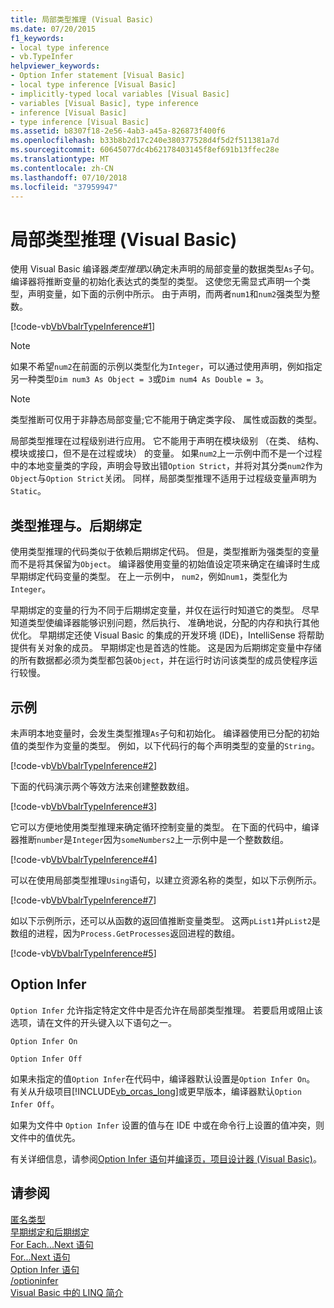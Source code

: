 ```yaml
---
title: 局部类型推理 (Visual Basic)
ms.date: 07/20/2015
f1_keywords:
- local type inference
- vb.TypeInfer
helpviewer_keywords:
- Option Infer statement [Visual Basic]
- local type inference [Visual Basic]
- implicitly-typed local variables [Visual Basic]
- variables [Visual Basic], type inference
- inference [Visual Basic]
- type inference [Visual Basic]
ms.assetid: b8307f18-2e56-4ab3-a45a-826873f400f6
ms.openlocfilehash: b33b8b2d17c240e380377528d4f5d2f511381a7d
ms.sourcegitcommit: 60645077dc4b62178403145f8ef691b13ffec28e
ms.translationtype: MT
ms.contentlocale: zh-CN
ms.lasthandoff: 07/10/2018
ms.locfileid: "37959947"
---
```

# <a name="local-type-inference-visual-basic"></a>局部类型推理 (Visual Basic)
使用 Visual Basic 编译器*类型推理*以确定未声明的局部变量的数据类型`As`子句。 编译器将推断变量的初始化表达式的类型的类型。 这使您无需显式声明一个类型，声明变量，如下面的示例中所示。 由于声明，而两者`num1`和`num2`强类型为整数。  
  
 [!code-vb[VbVbalrTypeInference#1](../../../../visual-basic/language-reference/statements/codesnippet/VisualBasic/local-type-inference_1.vb)]  
 
> [!NOTE]
>  如果不希望`num2`在前面的示例以类型化为`Integer`，可以通过使用声明，例如指定另一种类型`Dim num3 As Object = 3`或`Dim num4 As Double = 3`。  

> [!NOTE]
>  类型推断可仅用于非静态局部变量;它不能用于确定类字段、 属性或函数的类型。
 
 局部类型推理在过程级别进行应用。 它不能用于声明在模块级别 （在类、 结构、 模块或接口，但不是在过程或块） 的变量。 如果`num2`上一示例中而不是一个过程中的本地变量类的字段，声明会导致出错`Option Strict`，并将对其分类`num2`作为`Object`与`Option Strict`关闭。 同样，局部类型推理不适用于过程级变量声明为`Static`。  
  
## <a name="type-inference-vs-late-binding"></a>类型推理与。后期绑定  
 使用类型推理的代码类似于依赖后期绑定代码。 但是，类型推断为强类型的变量而不是将其保留为`Object`。 编译器使用变量的初始值设定项来确定在编译时生成早期绑定代码变量的类型。 在上一示例中， `num2`，例如`num1`，类型化为`Integer`。  
  
 早期绑定的变量的行为不同于后期绑定变量，并仅在运行时知道它的类型。 尽早知道类型使编译器能够识别问题，然后执行、 准确地说，分配的内存和执行其他优化。 早期绑定还使 Visual Basic 的集成的开发环境 (IDE)，IntelliSense 将帮助提供有关对象的成员。 早期绑定也是首选的性能。 这是因为后期绑定变量中存储的所有数据都必须为类型都包装`Object`，并在运行时访问该类型的成员使程序运行较慢。  
  
## <a name="examples"></a>示例  
 未声明本地变量时，会发生类型推理`As`子句和初始化。 编译器使用已分配的初始值的类型作为变量的类型。 例如，以下代码行的每个声明类型的变量的`String`。  
  
 [!code-vb[VbVbalrTypeInference#2](../../../../visual-basic/language-reference/statements/codesnippet/VisualBasic/local-type-inference_2.vb)]  
  
 下面的代码演示两个等效方法来创建整数数组。  
  
 [!code-vb[VbVbalrTypeInference#3](../../../../visual-basic/language-reference/statements/codesnippet/VisualBasic/local-type-inference_3.vb)]  
  
 它可以方便地使用类型推理来确定循环控制变量的类型。 在下面的代码中，编译器推断`number`是`Integer`因为`someNumbers2`上一示例中是一个整数数组。  
  
 [!code-vb[VbVbalrTypeInference#4](../../../../visual-basic/language-reference/statements/codesnippet/VisualBasic/local-type-inference_4.vb)]  
  
 可以在使用局部类型推理`Using`语句，以建立资源名称的类型，如以下示例所示。  
  
 [!code-vb[VbVbalrTypeInference#7](../../../../visual-basic/language-reference/statements/codesnippet/VisualBasic/local-type-inference_5.vb)]  
  
 如以下示例所示，还可以从函数的返回值推断变量类型。 这两`pList1`并`pList2`是数组的进程，因为`Process.GetProcesses`返回进程的数组。  
  
 [!code-vb[VbVbalrTypeInference#5](../../../../visual-basic/language-reference/statements/codesnippet/VisualBasic/local-type-inference_6.vb)]  
  
## <a name="option-infer"></a>Option Infer  
 `Option Infer` 允许指定特定文件中是否允许在局部类型推理。 若要启用或阻止该选项，请在文件的开头键入以下语句之一。  
  
 `Option Infer On`  
  
 `Option Infer Off`  
  
 如果未指定的值`Option Infer`在代码中，编译器默认设置是`Option Infer On`。 有关从升级项目[!INCLUDE[vb_orcas_long](~/includes/vb-orcas-long-md.md)]或更早版本，编译器默认`Option Infer Off`。  
  
 如果为文件中 `Option Infer` 设置的值与在 IDE 中或在命令行上设置的值冲突，则文件中的值优先。  
  
 有关详细信息，请参阅[Option Infer 语句](../../../../visual-basic/language-reference/statements/option-infer-statement.md)并[编译页，项目设计器 (Visual Basic)](/visualstudio/ide/reference/compile-page-project-designer-visual-basic)。  
  
## <a name="see-also"></a>请参阅  
 [匿名类型](../../../../visual-basic/programming-guide/language-features/objects-and-classes/anonymous-types.md)  
 [早期绑定和后期绑定](../../../../visual-basic/programming-guide/language-features/early-late-binding/index.md)  
 [For Each...Next 语句](../../../../visual-basic/language-reference/statements/for-each-next-statement.md)  
 [For...Next 语句](../../../../visual-basic/language-reference/statements/for-next-statement.md)  
 [Option Infer 语句](../../../../visual-basic/language-reference/statements/option-infer-statement.md)  
 [/optioninfer](../../../../visual-basic/reference/command-line-compiler/optioninfer.md)  
 [Visual Basic 中的 LINQ 简介](../../../../visual-basic/programming-guide/language-features/linq/introduction-to-linq.md)
